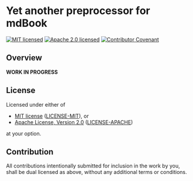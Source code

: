 # Yet another preprocessor for mdBook

[![MIT licensed][mit-badge]][mit-url]
[![Apache 2.0 licensed][apache-badge]][apache-url]
[![Contributor Covenant][cc-badge]][cc-url]

[mit-badge]: https://img.shields.io/badge/License-MIT-blue.svg
[mit-url]: https://github.com/wisbery/yapp/blob/main/LICENSE-MIT
[apache-badge]: https://img.shields.io/badge/License-Apache%202.0-blue.svg
[apache-url]: https://github.com/wisbery/yapp/blob/main/LICENSE-APACHE
[cc-badge]: https://img.shields.io/badge/Contributor%20Covenant-2.1-4baaaa.svg
[cc-url]: https://github.com/wisbery/yapp/blob/main/CODE_OF_CONDUCT.md

## Overview

**WORK IN PROGRESS**

## License

Licensed under either of

- [MIT license](https://opensource.org/licenses/MIT) ([LICENSE-MIT][mit-url]), or
- [Apache License, Version 2.0](https://www.apache.org/licenses/LICENSE-2.0) ([LICENSE-APACHE][apache-url])

at your option.

## Contribution

All contributions intentionally submitted for inclusion in the work by you,
shall be dual licensed as above, without any additional terms or conditions.

